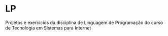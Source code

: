# LP
Projetos e exercícios da disciplina de  Linguagem de Programação do curso de Tecnologia em Sistemas para Internet 
